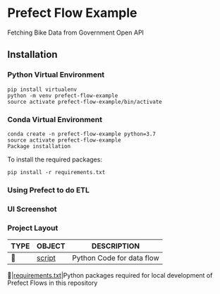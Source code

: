# Prefect Flow Example 
Fetching Bike Data from Government Open API

## Installation 
### Python Virtual Environment
```
pip install virtualenv
python -m venv prefect-flow-example
source activate prefect-flow-example/bin/activate
```

### Conda Virtual Environment
```
conda create -n prefect-flow-example python=3.7
source activate prefect-flow-example
Package installation
```

To install the required packages:
```
pip install -r requirements.txt
```
### Using Prefect to do ETL 

### UI Screenshot 


### Project Layout 

TYPE|OBJECT|DESCRIPTION
---|---|---
📁|[script](./script)| Python Code for data flow  

📄|[requirements.txt](./requirements.txt)|Python packages required for local development of Prefect Flows in this repository